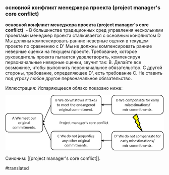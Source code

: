 ### основной конфликт менеджера проекта (project manager\'s core conflict)

**основной конфликт менеджера проекта (project manager\'s core conflict)**  - В большинстве традиционных сред управления несколькими проектами менеджер проекта сталкивается с основным конфликтом D Мы должны компенсировать ранние неверные оценки в текущем проекте по сравнению с D\' Мы не должны компенсировать ранние неверные оценки на текущем проекте. Требование, которое руководитель проекта пытается удовлетворить, компенсируя первоначальные неверные оценки, звучит так: B. Делайте все возможное, чтобы выполнить первоначальное обязательство. С другой стороны, требование, определяющее D\', есть требование C. Не ставить под угрозу любое другое первоначальное обязательство.

Иллюстрация: Испаряющееся облако показано ниже:

![](images/image30.png)

Синоним: [[project manager\'s core conflict]].

#translated
